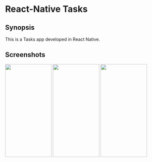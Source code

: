 # React-Native Tasks

## Synopsis

This is a Tasks app developed in React Native.

## Screenshots

<img src="https://user-images.githubusercontent.com/15331222/59354604-cd445c00-8cfb-11e9-930d-0d06bf7d5270.png" width="150" height="300" />

<img src="https://user-images.githubusercontent.com/15331222/59354606-cd445c00-8cfb-11e9-9a2e-d927d475b745.png" width="150" height="300" />

<img src="https://user-images.githubusercontent.com/15331222/59354607-cd445c00-8cfb-11e9-9c45-dadc228c0fd4.png" width="150" height="300" />
